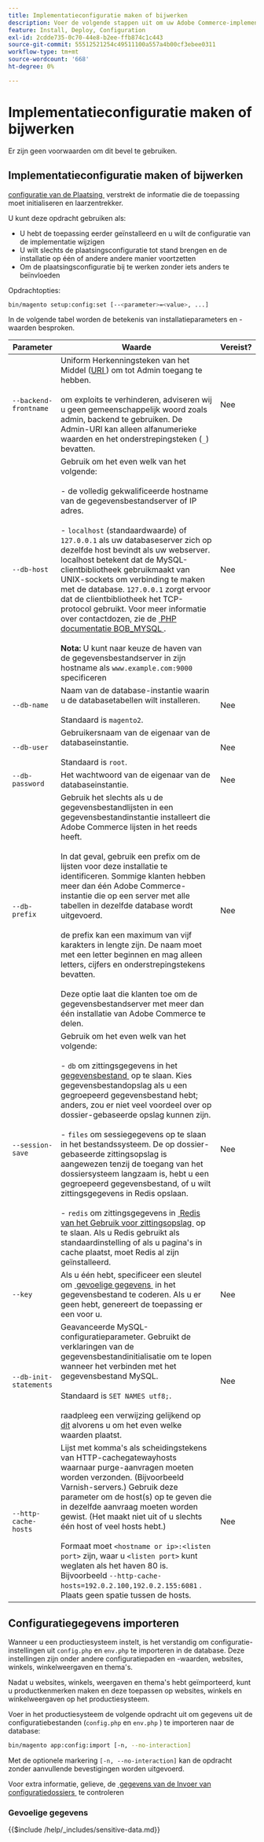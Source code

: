 ```yaml
---
title: Implementatieconfiguratie maken of bijwerken
description: Voer de volgende stappen uit om uw Adobe Commerce-implementatieconfiguratie te beheren.
feature: Install, Deploy, Configuration
exl-id: 2cdde735-0c70-44e8-b2ee-ffb874c1c443
source-git-commit: 55512521254c49511100a557a4b00cf3ebee0311
workflow-type: tm+mt
source-wordcount: '668'
ht-degree: 0%

---
```


# Implementatieconfiguratie maken of bijwerken

Er zijn geen voorwaarden om dit bevel te gebruiken.

## Implementatieconfiguratie maken of bijwerken

[&#x200B; configuratie van de Plaatsing &#x200B;](../../configuration/reference/deployment-files.md) verstrekt de informatie die de toepassing moet initialiseren en laarzentrekker.

U kunt deze opdracht gebruiken als:

* U hebt de toepassing eerder geïnstalleerd en u wilt de configuratie van de implementatie wijzigen
* U wilt slechts de plaatsingsconfiguratie tot stand brengen en de installatie op één of andere andere manier voortzetten
* Om de plaatsingsconfiguratie bij te werken zonder iets anders te beïnvloeden

Opdrachtopties:

```bash
bin/magento setup:config:set [--<parameter>=<value>, ...]
```

In de volgende tabel worden de betekenis van installatieparameters en -waarden besproken.

| Parameter | Waarde | Vereist? |
|--- |--- |--- |
| `--backend-frontname` | Uniform Herkenningsteken van het Middel ([&#x200B; URI &#x200B;](https://www.w3.org/Protocols/rfc2616/rfc2616-sec3.html#sec3.2)) om tot Admin toegang te hebben.<br><br> om exploits te verhinderen, adviseren wij u geen gemeenschappelijk woord zoals admin, backend te gebruiken. De Admin-URI kan alleen alfanumerieke waarden en het onderstrepingsteken (`_`) bevatten. | Nee |
| `--db-host` | Gebruik om het even welk van het volgende:<br><br> - de volledig gekwalificeerde hostname van de gegevensbestandserver of IP adres.<br><br> - `localhost` (standaardwaarde) of `127.0.0.1` als uw databaseserver zich op dezelfde host bevindt als uw webserver. localhost betekent dat de MySQL-clientbibliotheek gebruikmaakt van UNIX-sockets om verbinding te maken met de database. `127.0.0.1` zorgt ervoor dat de clientbibliotheek het TCP-protocol gebruikt. Voor meer informatie over contactdozen, zie de [&#x200B; PHP documentatie BOB_MYSQL &#x200B;](https://www.php.net/manual/en/ref.pdo-mysql.php).<br><br>**Nota:** U kunt naar keuze de haven van de gegevensbestandserver in zijn hostname als `www.example.com:9000` specificeren | Nee |
| `--db-name` | Naam van de database-instantie waarin u de databasetabellen wilt installeren.<br><br> Standaard is `magento2`. | Nee |
| `--db-user` | Gebruikersnaam van de eigenaar van de databaseinstantie.<br><br> Standaard is `root`. | Nee |
| `--db-password` | Het wachtwoord van de eigenaar van de databaseinstantie. | Nee |
| `--db-prefix` | Gebruik het slechts als u de gegevensbestandlijsten in een gegevensbestandinstantie installeert die Adobe Commerce lijsten in het reeds heeft.<br><br> In dat geval, gebruik een prefix om de lijsten voor deze installatie te identificeren. Sommige klanten hebben meer dan één Adobe Commerce-instantie die op een server met alle tabellen in dezelfde database wordt uitgevoerd.<br><br> de prefix kan een maximum van vijf karakters in lengte zijn. De naam moet met een letter beginnen en mag alleen letters, cijfers en onderstrepingstekens bevatten.<br><br> Deze optie laat die klanten toe om de gegevensbestandserver met meer dan één installatie van Adobe Commerce te delen. | Nee |
| `--session-save` | Gebruik om het even welk van het volgende:<br><br> - `db` om zittingsgegevens in het [&#x200B; gegevensbestand &#x200B;](https://developer.adobe.com/commerce/php/development/cache/partial/database-caching/) op te slaan. Kies gegevensbestandopslag als u een gegroepeerd gegevensbestand hebt; anders, zou er niet veel voordeel over op dossier-gebaseerde opslag kunnen zijn.<br><br> - `files` om sessiegegevens op te slaan in het bestandssysteem. De op dossier-gebaseerde zittingsopslag is aangewezen tenzij de toegang van het dossiersysteem langzaam is, hebt u een gegroepeerd gegevensbestand, of u wilt zittingsgegevens in Redis opslaan.<br><br> - `redis` om zittingsgegevens in [&#x200B; Redis van het Gebruik voor zittingsopslag &#x200B;](../../configuration/cache/config-redis.md) op te slaan. Als u Redis gebruikt als standaardinstelling of als u pagina&#39;s in cache plaatst, moet Redis al zijn geïnstalleerd. | Nee |
| `--key` | Als u één hebt, specificeer een sleutel om [&#x200B; gevoelige gegevens &#x200B;](#sensitive-data) in het gegevensbestand te coderen. Als u er geen hebt, genereert de toepassing er een voor u. | Nee |
| `--db-init-statements` | Geavanceerde MySQL-configuratieparameter. Gebruikt de verklaringen van de gegevensbestandinitialisatie om te lopen wanneer het verbinden met het gegevensbestand MySQL.<br><br> Standaard is `SET NAMES utf8;`.<br><br> raadpleeg een verwijzing gelijkend op [&#x200B; dit &#x200B;](https://dev.mysql.com/doc/refman/5.6/en/server-options.html) alvorens u om het even welke waarden plaatst. | Nee |
| `--http-cache-hosts` | Lijst met komma&#39;s als scheidingstekens van HTTP-cachegatewayhosts waarnaar purge-aanvragen moeten worden verzonden. (Bijvoorbeeld Varnish-servers.) Gebruik deze parameter om de host(s) op te geven die in dezelfde aanvraag moeten worden gewist. (Het maakt niet uit of u slechts één host of veel hosts hebt.)<br><br> Formaat moet `<hostname or ip>:<listen port>` zijn, waar u `<listen port>` kunt weglaten als het haven 80 is. Bijvoorbeeld `--http-cache-hosts=192.0.2.100,192.0.2.155:6081` . Plaats geen spatie tussen de hosts. | Nee |

## Configuratiegegevens importeren

Wanneer u een productiesysteem instelt, is het verstandig om configuratie-instellingen uit `config.php` en `env.php` te importeren in de database.
Deze instellingen zijn onder andere configuratiepaden en -waarden, websites, winkels, winkelweergaven en thema&#39;s.

Nadat u websites, winkels, weergaven en thema&#39;s hebt geïmporteerd, kunt u productkenmerken maken en deze toepassen op websites, winkels en winkelweergaven op het productiesysteem.

Voer in het productiesysteem de volgende opdracht uit om gegevens uit de configuratiebestanden (`config.php` en `env.php` ) te importeren naar de database:

```bash
bin/magento app:config:import [-n, --no-interaction]
```

Met de optionele markering `[-n, --no-interaction]` kan de opdracht zonder aanvullende bevestigingen worden uitgevoerd.

Voor extra informatie, gelieve, de [&#x200B; gegevens van de Invoer van configuratiedossiers &#x200B;](../../configuration/cli/import-configuration.md) te controleren

### Gevoelige gegevens

{{$include /help/_includes/sensitive-data.md}}

<!-- Last updated from includes: 2024-04-16 09:42:31 -->
